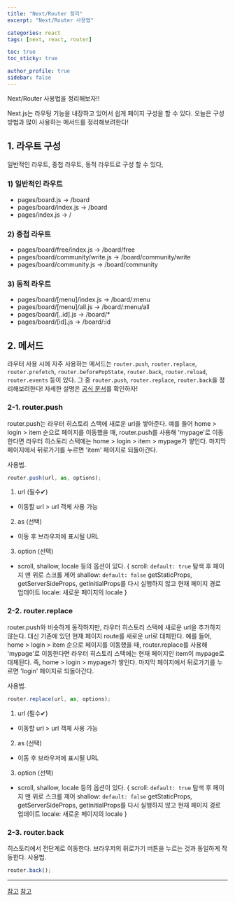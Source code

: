 ```yaml
---
title: "Next/Router 정리"
excerpt: "Next/Router 사용법"

categories: react
tags: [next, react, router]

toc: true
toc_sticky: true

author_profile: true
sidebar: false
---
```


Next/Router 사용법을 정리해보자!!
<br>

Next.js는 라우팅 기능을 내장하고 있어서 쉽게 페이지 구성을 할 수 있다. 오늘은 구성 방법과 많이 사용하는 메서드를 정리해보려한다!

## 1. 라우트 구성

일반적인 라우트, 중첩 라우트, 동적 라우트로 구성 할 수 있다,

### 1) 일반적인 라우트

- pages/board.js -> /board
- pages/board/index.js -> /board
- pages/index.js -> /

### 2) 중첩 라우트

- pages/board/free/index.js -> /board/free
- pages/board/community/write.js -> /board/community/write
- pages/board/community.js -> /board/community

### 3) 동적 라우트

- pages/board/[menu]/index.js -> /board/:menu
- pages/board/[menu]/all.js -> /board/:menu/all
- pages/board/[..id].js -> /board/\*
- pages/board/[id].js -> /board/:id

## 2. 메서드

라우터 사용 시에 자주 사용하는 메서드는 `router.push`, `router.replace`, `router.prefetch`, `router.beforePopState`, `router.back`, `router.reload`, `router.events` 등이 있다.
그 중 `router.push`, `router.replace`, `router.back`을 정리해보려한다! 자세한 설명은 [공식 문서](https://nextjs.org/docs/api-reference/next/router)를 확인하자!

### 2-1. router.push

router.push는 라우터 히스토리 스택에 새로운 url을 쌓아준다.
예를 들어 home > login > item 순으로 페이지를 이동했을 때, router.push를 사용해 'mypage'로 이동한다면 라우터 히스토리 스택에는 home > login > item > mypage가 쌓인다. 마지막 페이지에서 뒤로가기를 누르면 'item' 페이지로 되돌아간다.

사용법.

```js
router.push(url, as, options);
```

1. url (필수✔)

- 이동할 url > url 객체 사용 가능

2. as (선택)

- 이동 후 브라우저에 표시될 URL

3. option (선택)

- scroll, shallow, locale 등의 옵션이 있다.
  {
  scroll: `default: true` 탐색 후 페이지 맨 위로 스크롤 제어
  shallow: `default: false`
  getStaticProps, getServerSideProps, getInitialProps를 다시 실행하지 않고 현재 페이지 경로 업데이트
  locale: 새로운 페이지의 locale
  }

### 2-2. router.replace

router.push와 비슷하게 동작하지만, 라우터 히스토리 스택에 새로운 url을 추가하지 않는다. 대신 기존에 있던 현재 페이지 route를 새로운 url로 대체한다.
예를 들어, home > login > item 순으로 페이지를 이동했을 때, router.replace를 사용해 'mypage'로 이동한다면 라우터 히스토리 스택에는 현재 페이지인 item이 mypage로 대체된다. 즉, home > login > mypage가 쌓인다. 마지막 페이지에서 뒤로가기를 누르면 'login' 페이지로 되돌아간다.

사용법.

```js
router.replace(url, as, options);
```

1. url (필수✔)

- 이동할 url > url 객체 사용 가능

2. as (선택)

- 이동 후 브라우저에 표시될 URL

3. option (선택)

- scroll, shallow, locale 등의 옵션이 있다.
  {
  scroll: `default: true` 탐색 후 페이지 맨 위로 스크롤 제어
  shallow: `default: false`
  getStaticProps, getServerSideProps, getInitialProps를 다시 실행하지 않고 현재 페이지 경로 업데이트
  locale: 새로운 페이지의 locale
  }

### 2-3. router.back

히스토리에서 전단계로 이동한다. 브라우저의 뒤로가기 버튼을 누르는 것과 동일하게 작동한다.
사용법.

```js
router.back();
```

---

[참고](https://nextjs.org/docs/api-reference/next/router)
[참고](https://velog.io/@gwak2837/React-Router-History-push%EC%99%80-replace%EC%9D%98-%EC%B0%A8%EC%9D%B4%EC%A0%90)
